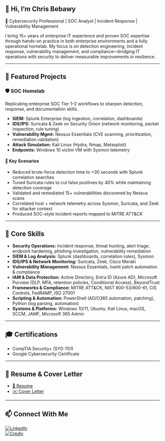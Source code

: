 ## 👋 Hi, I’m Chris Bebawy  

🔐 Cybersecurity Professional | SOC Analyst | Incident Response | Vulnerability Management  

I bring 15+ years of enterprise IT experience and proven SOC expertise through hands-on practice in both enterprise environments and a fully operational homelab. My focus is on detection engineering, incident response, vulnerability management, and compliance—bridging IT operations with security to deliver measurable improvements in resilience.  

---

## 🚀 Featured Projects  

### 🛡️ SOC Homelab  
Replicating enterprise SOC Tier 1–2 workflows to sharpen detection, response, and documentation skills.

- **SIEM:** Splunk Enterprise (log ingestion, correlation, dashboards)  
- **IDS/IPS:** Suricata & Zeek on Security Onion (network monitoring, packet inspection, rule tuning)  
- **Vulnerability Mgmt:** Nessus Essentials (CVE scanning, prioritization, remediation validation)  
- **Attack Simulation:** Kali Linux (Hydra, Nmap, Metasploit)  
- **Endpoints:** Windows 10 victim VM with Sysmon telemetry  

#### 🔎 Key Scenarios  
- Reduced brute-force detection time to <30 seconds with Splunk correlation searches  
- Tuned Suricata rules to cut false positives by 40% while maintaining detection coverage  
- Validated and remediated 15+ vulnerabilities discovered by Nessus scans  
- Correlated host + network telemetry across Sysmon, Suricata, and Zeek for attacker context  
- Produced SOC-style incident reports mapped to MITRE ATT&CK  

---

## 🧰 Core Skills  

- **Security Operations:** Incident response, threat hunting, alert triage, endpoint hardening, phishing investigation, vulnerability remediation  
- **SIEM & Log Analysis:** Splunk (dashboards, correlation rules), Sysmon  
- **IDS/IPS & Network Monitoring:** Suricata, Zeek, Cisco Meraki  
- **Vulnerability Management:** Nessus Essentials, Ivanti patch automation & compliance  
- **IAM & Data Protection:** Active Directory, Entra ID (Azure AD), Microsoft Purview (DLP, MFA, retention policies, Conditional Access), BeyondTrust  
- **Frameworks & Compliance:** MITRE ATT&CK, NIST 800-53/800-61, CIS Controls, FedRAMP, ISO 27001  
- **Scripting & Automation:** PowerShell (AD/O365 automation, patching), Python (log parsing, automation)  
- **Systems & Platforms:** Windows 10/11, Ubuntu, Kali Linux, macOS, SCCM, JAMF, Microsoft 365 Admin  

---

## 🎓 Certifications  

- CompTIA Security+ (SY0-701)  
- Google Cybersecurity Certificate  

---

## 📄 Resume & Cover Letter  

- [📑 Resume](https://github.com/user-attachments/files/22080287/Chris_Bebawy_Resume.pdf)
- [✉️ Cover Letter](https://github.com/user-attachments/files/22080295/Chris_Bebawy_Cover_Letter.pdf)


---

## 📫 Connect With Me  

[![LinkedIn](https://img.shields.io/badge/LinkedIn-Connect-blue?style=flat&logo=linkedin)](https://www.linkedin.com/in/chrisbebawy/)  
[![Credly](https://img.shields.io/badge/Credly-Certifications-orange?style=flat&logo=credly)](https://www.credly.com/users/chris-bebawy)  
